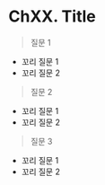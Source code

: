 # ChXX. Title

> 질문 1

* 꼬리 질문 1
* 꼬리 질문 2

> 질문 2

* 꼬리 질문 1
* 꼬리 질문 2

> 질문 3

* 꼬리 질문 1
* 꼬리 질문 2
